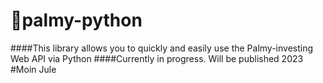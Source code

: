 # 🌴palmy-python
####This library allows you to quickly and easily use the Palmy-investing Web API via Python
####Currently in progress. Will be published 2023
#Moin Jule
